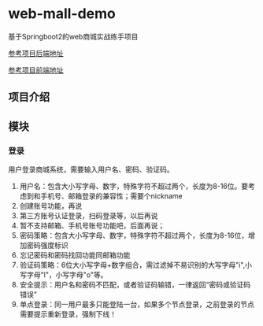 # web-mall-demo

基于Springboot2的web商城实战练手项目

[参考项目后端地址](https://github.com/macrozheng/mall)

[参考项目前端地址](https://github.com/macrozheng/mall-admin-web)

## 项目介绍

## 模块

### 登录

用户登录商城系统，需要输入用户名、密码、验证码。

1. 用户名：包含大小写字母、数字，特殊字符不超过两个，长度为8-16位。要考虑到和手机号、邮箱登录的兼容性；需要个nickname
2. 创建账号功能，再说
3. 第三方账号认证登录，扫码登录等，以后再说
4. 暂不支持邮箱、手机号账号功能吧，后面再说；
5. 密码策略：包含大小写字母、数字，特殊字符不超过两个，长度为8-16位，增加密码强度标识
6. 忘记密码和密码找回功能同邮箱功能
7. 验证码策略：6位大小写字母+数字组合，需过滤掉不易识别的大写字母"i",小写字母"l"，小写字母"o"等。
8. 安全提示：用户名和密码不匹配，或者验证码输错，一律返回“密码或验证码错误”
9. 单点登录：同一用户最多只能登陆一台，如果多个节点登录，之前登录的节点需要提示重新登录，强制下线！